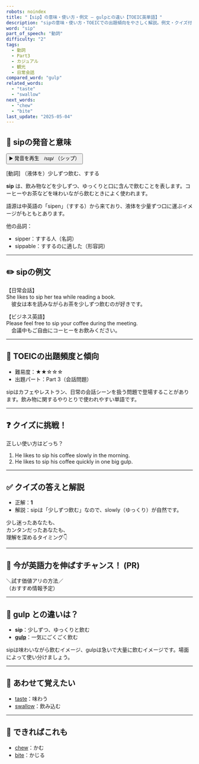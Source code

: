 ```yaml
---
robots: noindex
title: "【sip】の意味・使い方・例文 ― gulpとの違い【TOEIC英単語】"
description: "sipの意味・使い方・TOEICでの出題傾向をやさしく解説。例文・クイズ付きでgulpとの違いもわかりやすく学べます。"
word: "sip"
part_of_speech: "動詞"
difficulty: "2"
tags:
  - 動詞
  - Part3
  - カジュアル
  - 観光
  - 日常会話
compared_word: "gulp"
related_words:
  - "taste"
  - "swallow"
next_words:
  - "chew"
  - "bite"
last_update: "2025-05-04"
---
```


## 🔰 sipの発音と意味

<button class="play-audio" onclick="playTTS('sip')">
  <span class="play-audio-main">
    ▶️ 発音を再生　/sɪp/
  </span>
  <span class="play-audio-sub">
    （シップ）
  </span>
</button>

[動詞] （液体を）少しずつ飲む、すする

**sip** は、飲み物などを少しずつ、ゆっくりと口に含んで飲むことを表します。コーヒーやお茶などを味わいながら飲むときによく使われます。

語源は中英語の「sipen」（すする）から来ており、液体を少量ずつ口に運ぶイメージがもともとあります。

他の品詞：  
- sipper：すする人（名詞）
- sippable：すするのに適した（形容詞）

---

## ✏️ sipの例文

【日常会話】  
She likes to sip her tea while reading a book.  
　彼女は本を読みながらお茶を少しずつ飲むのが好きです。

【ビジネス英語】  
Please feel free to sip your coffee during the meeting.  
　会議中もご自由にコーヒーをお飲みください。

---

## 🎯 TOEICの出題頻度と傾向

- 難易度：★★☆☆☆
- 出題パート：Part 3（会話問題）

sipはカフェやレストラン、日常の会話シーンを扱う問題で登場することがあります。飲み物に関するやりとりで使われやすい単語です。

---

## ❓ クイズに挑戦！

正しい使い方はどっち？

1. He likes to sip his coffee slowly in the morning.  
2. He likes to sip his coffee quickly in one big gulp.

---

## ✅ クイズの答えと解説

- 正解：**1**
- 解説：sipは「少しずつ飲む」なので、slowly（ゆっくり）が自然です。

少し迷ったあなたも、  
カンタンだったあなたも、  
理解を深めるタイミング👇️

---

## 🚀 今が英語力を伸ばすチャンス！ (PR)

<div class="info-center">
＼試す価値アリの方法／<br>  
（おすすめ情報予定）
</div>

---

## 🤔  gulp との違いは？

- **sip**：少しずつ、ゆっくりと飲む
- **[gulp](/word/gulp/)**：一気にごくごく飲む

sipは味わいながら飲むイメージ、gulpは急いで大量に飲むイメージです。場面によって使い分けましょう。

---

## 🧩 あわせて覚えたい

- [taste](/word/taste/)：味わう
- [swallow](/word/swallow/)：飲み込む

---

## 📖 できればこれも

- [chew](/word/chew/)：かむ
- [bite](/word/bite/)：かじる

<!-- cvid: aid07_bid19 -->
